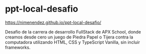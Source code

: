 # ppt-local-desafio

https://nimenendez.github.io/ppt-local-desafio/

Desafio de la carrera de desarrollo FullStack de APX School, donde creamos desde cero un juego de Piedra Papel o Tijera contra la computadora utilizando HTML, CSS y TypeScript Vanilla, sin incluir frameworks.
